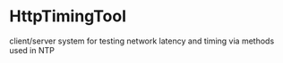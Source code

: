 # HttpTimingTool
client/server system for testing network latency and timing via methods used in NTP
